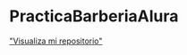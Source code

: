 # PracticaBarberiaAlura

<a href=https://github.com/Dalisolca/PracticaBarberiaAlura.git>"Visualiza mi repositorio"</a>
